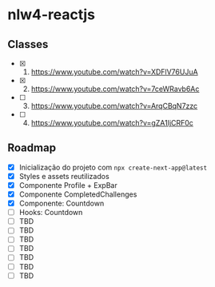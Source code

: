 # nlw4-reactjs

## Classes

- [X] 1. https://www.youtube.com/watch?v=XDFlV76UJuA
- [X] 2. https://www.youtube.com/watch?v=7ceWRavb6Ac
- [ ] 3. https://www.youtube.com/watch?v=ArqCBqN7zzc
- [ ] 4. https://www.youtube.com/watch?v=gZA1IjCRF0c

## Roadmap 

- [X] Inicialização do projeto com `npx create-next-app@latest`
- [X] Styles e assets reutilizados
- [X] Componente Profile + ExpBar
- [X] Componente CompletedChallenges
- [X] Componente: Countdown
- [ ] Hooks: Countdown
- [ ] TBD
- [ ] TBD
- [ ] TBD
- [ ] TBD
- [ ] TBD
- [ ] TBD
- [ ] TBD

<!-- [1]: TBD -->
<!-- [2]: TBD -->
